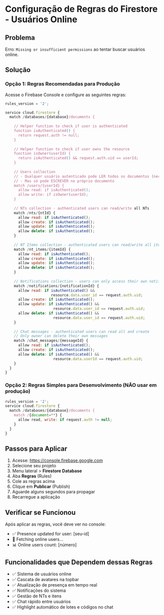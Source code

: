 # Configuração de Regras do Firestore - Usuários Online

## Problema
Erro: `Missing or insufficient permissions` ao tentar buscar usuários online.

## Solução

### Opção 1: Regras Recomendadas para Produção

Acesse o Firebase Console e configure as seguintes regras:

```javascript
rules_version = '2';

service cloud.firestore {
  match /databases/{database}/documents {
    
    // Helper function to check if user is authenticated
    function isAuthenticated() {
      return request.auth != null;
    }
    
    // Helper function to check if user owns the resource
    function isOwner(userId) {
      return isAuthenticated() && request.auth.uid == userId;
    }
    
    // Users collection
    // - Qualquer usuário autenticado pode LER todos os documentos (necessário para online users)
    // - Mas só pode ESCREVER no próprio documento
    match /users/{userId} {
      allow read: if isAuthenticated();
      allow write: if isOwner(userId);
    }
    
    // NTs collection - authenticated users can read/write all NTs
    match /nts/{ntId} {
      allow read: if isAuthenticated();
      allow create: if isAuthenticated();
      allow update: if isAuthenticated();
      allow delete: if isAuthenticated();
    }
    
    // NT Items collection - authenticated users can read/write all items
    match /nt_items/{itemId} {
      allow read: if isAuthenticated();
      allow create: if isAuthenticated();
      allow update: if isAuthenticated();
      allow delete: if isAuthenticated();
    }
    
    // Notifications collection - users can only access their own notifications
    match /notifications/{notificationId} {
      allow read: if isAuthenticated() && 
                     resource.data.user_id == request.auth.uid;
      allow create: if isAuthenticated();
      allow update: if isAuthenticated() && 
                      resource.data.user_id == request.auth.uid;
      allow delete: if isAuthenticated() && 
                      resource.data.user_id == request.auth.uid;
    }
    
    // Chat messages - authenticated users can read all and create
    // Only owner can delete their own messages
    match /chat_messages/{messageId} {
      allow read: if isAuthenticated();
      allow create: if isAuthenticated();
      allow delete: if isAuthenticated() && 
                      resource.data.userId == request.auth.uid;
    }
  }
}
```

### Opção 2: Regras Simples para Desenvolvimento (NÃO usar em produção)

```javascript
rules_version = '2';
service cloud.firestore {
  match /databases/{database}/documents {
    match /{document=**} {
      allow read, write: if request.auth != null;
    }
  }
}
```

## Passos para Aplicar

1. Acesse: https://console.firebase.google.com
2. Selecione seu projeto
3. Menu lateral > **Firestore Database**
4. Aba **Regras** (Rules)
5. Cole as regras acima
6. Clique em **Publicar** (Publish)
7. Aguarde alguns segundos para propagar
8. Recarregue a aplicação

## Verificar se Funcionou

Após aplicar as regras, você deve ver no console:
- ✅ Presence updated for user: [seu-id]
- 👥 Fetching online users...
- 📊 Online users count: [número]

## Funcionalidades que Dependem dessas Regras

- ✅ Sistema de usuários online
- ✅ Cascata de avatares na topbar
- ✅ Atualização de presença em tempo real
- ✅ Notificações do sistema
- ✅ Gestão de NTs e itens
- ✅ Chat rápido entre usuários
- ✅ Highlight automático de lotes e códigos no chat
